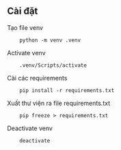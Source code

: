 ## Cài đặt
Tạo file venv
```
    python -m venv .venv
```

Activate venv
```
    .venv/Scripts/activate
```

Cài các requirements
``` 
    pip install -r requirements.txt
```

Xuất thư viện ra file requirements.txt
``` 
    pip freeze > requirements.txt
```

Deactivate venv
```
    deactivate
```
